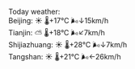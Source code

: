 Today weather:  
Beijing: ☀️   🌡️+17°C 🌬️↓15km/h  
Tianjin: ⛅️  🌡️+18°C 🌬️↙7km/h  
Shijiazhuang: ☀️   🌡️+28°C 🌬️↓7km/h  
Tangshan: ☀️   🌡️+21°C 🌬️←26km/h  

